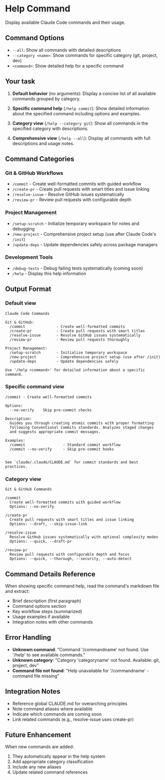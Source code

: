 # Help Command

Display available Claude Code commands and their usage.

## Command Options

- `--all`: Show all commands with detailed descriptions
- `--category <name>`: Show commands for specific category (git, project, dev)
- `<command>`: Show detailed help for a specific command

## Your task

1. **Default behavior** (no arguments):
   Display a concise list of all available commands grouped by category.

2. **Specific command help** (`/help commit`):
   Show detailed information about the specified command including options and examples.

3. **Category view** (`/help --category git`):
   Show all commands in the specified category with descriptions.

4. **Comprehensive view** (`/help --all`):
   Display all commands with full descriptions and usage notes.

## Command Categories

### Git & GitHub Workflows

- `/commit` - Create well-formatted commits with guided workflow
- `/create-pr` - Create pull requests with smart titles and issue linking
- `/resolve-issue` - Resolve GitHub issues systematically
- `/review-pr` - Review pull requests with configurable depth

### Project Management

- `/setup-scratch` - Initialize temporary workspace for notes and debugging
- `/new-project` - Comprehensive project setup (use after Claude Code's `/init`)
- `/update-deps` - Update dependencies safely across package managers

### Development Tools

- `/debug-tests` - Debug failing tests systematically (coming soon)
- `/help` - Display this help information

## Output Format

### Default view

```text
Claude Code Commands

Git & GitHub:
  /commit              - Create well-formatted commits
  /create-pr           - Create pull requests with smart titles
  /resolve-issue       - Resolve GitHub issues systematically
  /review-pr           - Review pull requests thoroughly

Project Management:
  /setup-scratch       - Initialize temporary workspace
  /new-project         - Comprehensive project setup (use after /init)
  /update-deps         - Update dependencies safely

Use '/help <command>' for detailed information about a specific command.
```

### Specific command view

```text
/commit - Create well-formatted commits

Options:
  --no-verify    Skip pre-commit checks

Description:
  Guides you through creating atomic commits with proper formatting
  following Conventional Commits standards. Analyzes staged changes
  and suggests appropriate commit messages.

Examples:
  /commit                 - Standard commit workflow
  /commit --no-verify     - Skip pre-commit hooks


See `claude/.claude/CLAUDE.md` for commit standards and best practices.
```

### Category view

```text
Git & GitHub Commands

/commit
  Create well-formatted commits with guided workflow
  Options: --no-verify

/create-pr
  Create pull requests with smart titles and issue linking
  Options: --draft, --skip-issue-link

/resolve-issue
  Resolve GitHub issues systematically with optional complexity modes
  Options: --quick, --draft-pr

/review-pr
  Review pull requests with configurable depth and focus
  Options: --quick, --thorough, --security, --auto-detect
```

## Command Details Reference

When showing specific command help, read the command's markdown file and extract:

- Brief description (first paragraph)
- Command options section
- Key workflow steps (summarized)
- Usage examples if available
- Integration notes with other commands

## Error Handling

- **Unknown command**: "Command '/commandname' not found. Use '/help' to see available commands."
- **Unknown category**: "Category 'categoryname' not found. Available: git, project, dev"
- **Command file not found**: "Help unavailable for '/commandname' - command file missing"

## Integration Notes

- Reference global CLAUDE.md for overarching principles
- Note command aliases where available
- Indicate which commands are coming soon
- Link related commands (e.g., resolve-issue uses create-pr)

## Future Enhancement

When new commands are added:

1. They automatically appear in the help system
2. Add appropriate category classification
3. Include any new aliases
4. Update related command references
